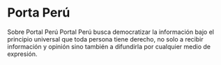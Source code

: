 Porta Perú
==================
Sobre Portal Perú
Portal Perú busca democratizar la información bajo el principio universal que toda persona tiene derecho, no solo a recibir información y opinión sino también a difundirla por cualquier medio de expresión.
